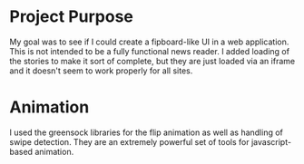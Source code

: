 # Project Purpose
My goal was to see if I could create a fipboard-like UI in a web application. This is not intended to be a fully functional news reader. I added loading of the stories to make it sort of complete, but they are just loaded via an iframe and it doesn't seem to work properly for all sites.  

# Animation
I used the greensock libraries for the flip animation as well as handling of swipe detection.  They are an extremely powerful set of tools for javascript-based animation. 

